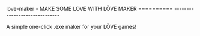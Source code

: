 love-maker - MAKE SOME LOVE WITH LÖVE MAKER
==========   ------------------------------

A simple one-click .exe maker for your LÖVE games!
